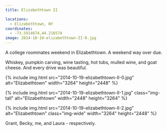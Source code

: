 ```yaml
---
title: Elizabethtown II

locations:
  - Elizabethtown, NY
coordinates:
  - -73.5914674,44.216574
image: 2014-10-19-elizabethtown-II-0.jpg
---
```


A college roommates weekend in Elizabethtown. A weekend way over due.

Whiskey, pumpkin carving, wine tasting, hot tubs, mulled wine, and goat cheese. And every drive was beautiful.

<div class="photos">

{% include img.html src="2014-10-19-elizabethtown-II-0.jpg"  alt="Elizabethtown" width="3264" height="2448" %}

{% include img.html src="2014-10-19-elizabethtown-II-1.jpg" class="img-tall" alt="Elizabethtown" width="2448" height="3264" %}

{% include img.html src="2014-10-19-elizabethtown-II-2.jpg" alt="Elizabethtown" class="img-wide" width="3264" height="2448" %}

<p>Grant, Becky, me, and Laura - respectively.</p>
</div>
